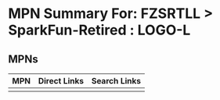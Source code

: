 



# MPN Summary For: FZSRTLL > SparkFun-Retired : LOGO-L

## MPNs
  

|MPN|Direct Links|Search Links|
| :--- | :--- | :--- |
||||
